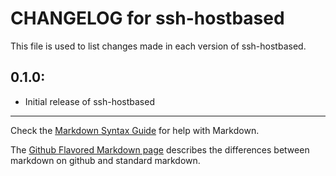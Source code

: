 # CHANGELOG for ssh-hostbased

This file is used to list changes made in each version of ssh-hostbased.

## 0.1.0:

* Initial release of ssh-hostbased

- - -
Check the [Markdown Syntax Guide](http://daringfireball.net/projects/markdown/syntax) for help with Markdown.

The [Github Flavored Markdown page](http://github.github.com/github-flavored-markdown/) describes the differences between markdown on github and standard markdown.
